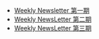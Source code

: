 - [Weekly Newsletter 第一期](newsletter-one.md)
- [Weekly NewsLetter 第二期](newsletter-two.md)
- [Weekly NewsLetter 第三期](newsletter-three.md)


